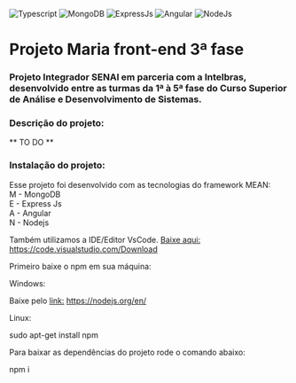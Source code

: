 ![Typescript](https://img.shields.io/badge/Typescript-3.0.3-green.svg)
![MongoDB](https://img.shields.io/badge/MongoDB-3.1.4-green.svg)
![ExpressJs](https://img.shields.io/badge/ExpressJs-4.16.3-green.svg)
![Angular](https://img.shields.io/badge/Angular-6.1.5-green.svg)
![NodeJs](https://img.shields.io/badge/NodeJs-8.11.4-green.svg)

# Projeto Maria front-end 3ª fase
### Projeto Integrador SENAI em parceria com a Intelbras, desenvolvido entre as turmas da 1ª à 5ª fase do Curso Superior de Análise e Desenvolvimento de Sistemas.

### Descrição do projeto: 
** TO DO **

### Instalação do projeto:

Esse projeto foi desenvolvido com as tecnologias do framework MEAN:</br>
M - MongoDB</br>
E - Express Js</br>
A - Angular</br>
N - Nodejs</br>

Também utilizamos a IDE/Editor VsCode. [Baixe aqui:](https://code.visualstudio.com/Download) https://code.visualstudio.com/Download

Primeiro baixe o npm em sua máquina:

Windows: 

Baixe pelo [link:](https://nodejs.org/en/) https://nodejs.org/en/

Linux:

sudo apt-get install npm

Para baixar as dependências do projeto rode o comando abaixo:

npm i
